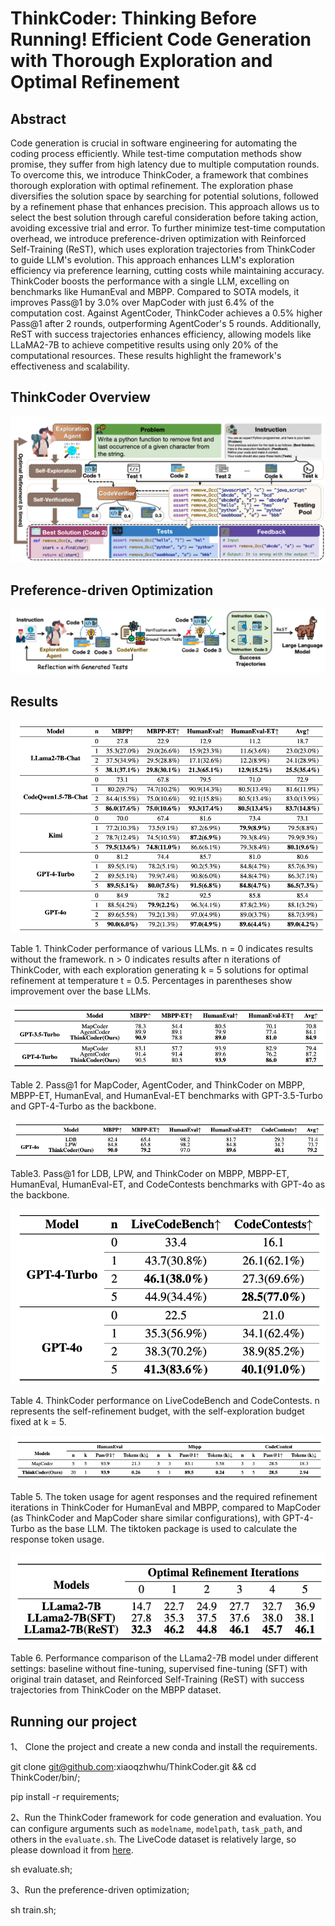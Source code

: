 # ThinkCoder: Thinking Before Running! Efficient Code Generation with Thorough Exploration and Optimal Refinement


## Abstract

Code generation is crucial in software engineering for automating the coding process efficiently. While test-time computation methods show promise, they suffer from high latency due to multiple computation rounds. To overcome this, we introduce ThinkCoder, a framework that combines thorough exploration with optimal refinement. The exploration phase diversifies the solution space by searching for potential solutions, followed by a refinement phase that enhances precision. This approach allows us to select the best solution through careful consideration before taking action, avoiding excessive trial and error. To further minimize test-time computation overhead, we introduce preference-driven optimization with Reinforced Self-Training (ReST), which uses exploration trajectories from ThinkCoder to guide LLM's evolution. This approach enhances LLM's exploration efficiency via preference learning, cutting costs while maintaining accuracy. ThinkCoder boosts the performance with a single LLM, excelling on benchmarks like HumanEval and MBPP. Compared to SOTA models, it improves Pass@1 by 3.0% over MapCoder with just 6.4\% of the computation cost. Against AgentCoder, ThinkCoder achieves a 0.5% higher Pass@1 after 2 rounds, outperforming AgentCoder's 5 rounds. Additionally, ReST with success trajectories enhances efficiency, allowing models like LLaMA2-7B to achieve competitive results using only 20% of the computational resources. These results highlight the framework's effectiveness and scalability. 

## ThinkCoder Overview

![alt text](images/thinkcoder.png)

## Preference-driven Optimization

![alt text](images/rest.png)

## Results

![alt text](images/result1.png)

Table 1. ThinkCoder performance of various LLMs. n = 0 indicates results without the framework. n > 0 indicates results after n iterations of ThinkCoder, with each exploration generating k = 5 solutions for optimal refinement at temperature t = 0.5. Percentages in parentheses show improvement over the base LLMs.

![alt text](images/result2.png)

Table 2. Pass@1 for MapCoder, AgentCoder, and ThinkCoder on MBPP, MBPP-ET, HumanEval, and HumanEval-ET benchmarks with GPT-3.5-Turbo and GPT-4-Turbo as the backbone.

![alt text](images/result3.png)

Table3. Pass@1 for LDB, LPW, and ThinkCoder on MBPP, MBPP-ET, HumanEval, HumanEval-ET, and CodeContests benchmarks with GPT-4o as the backbone.

![alt text](images/result4.png)

Table 4. ThinkCoder performance on LiveCodeBench and CodeContests. n represents the self-refinement budget, with the self-exploration budget fixed at k = 5.

![alt text](images/result5.png)

Table 5. The token usage for agent responses and the required refinement iterations in ThinkCoder for HumanEval and MBPP, compared to MapCoder (as ThinkCoder and MapCoder share similar configurations), with GPT-4-Turbo as the base LLM. The tiktoken package is used to calculate the response token usage.

![alt text](images/result6.png)

Table 6. Performance comparison of the LLama2-7B model under different settings: baseline without fine-tuning, supervised fine-tuning (SFT) with original train dataset, and Reinforced Self-Training (ReST) with success trajectories from ThinkCoder on the MBPP dataset.

## Running our project

1、 Clone the project and create a new conda and install the requirements.

git clone git@github.com:xiaoqzhwhu/ThinkCoder.git && cd ThinkCoder/bin/;

pip install -r requirements;

2、Run the ThinkCoder framework for code generation and evaluation. You can configure arguments such as `modelname`, `modelpath`, `task_path`, and others in the `evaluate.sh`. The LiveCode dataset is relatively large, so please download it from [here](https://drive.google.com/file/d/1bQr-G29ZkW2RZ9I7VFm30MU7QC-43-gs/view?usp=drive_link).


sh evaluate.sh;

3、Run the preference-driven optimization;

sh train.sh;







